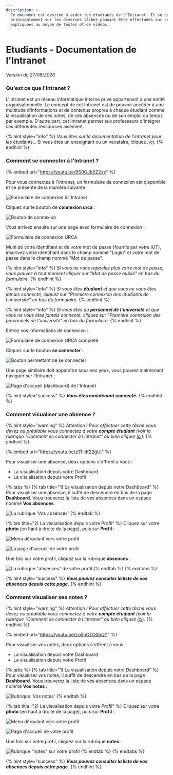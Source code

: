 ```yaml
---
description: >-
  Ce document est destiné à aider les étudiants de l'Intranet. Il se concentre
  principalement sur les diverses tâches pouvant être effectuées sur ce site
  expliquées au moyen de textes et de vidéos.
---
```


# Etudiants - Documentation de l'Intranet

_Version du 27/08/2020_

### Qu'est ce que l'Intranet ? 

L'Intranet est un réseau informatique interne privé appartenant à une entité organisationnelle. Le concept de cet Intranet est de pouvoir accéder à une multitude d'informations et de contenus propres à chaque étudiant comme la visualisation de ces notes, de ces absences ou de son emploi du temps par exemple. D'autre part, cet Intranet permet aux professeurs d'intégrer ses différentes ressources aisément.

{% hint style="info" %}
_Vous êtes sur la documentation de l'intranet pour les_ étudiants_. Si vous êtes un enseignant ou un vacataire, cliquez_ [_ici_](https://app.gitbook.com/@dannebicque/s/intranet/~/drafts/-LzHiccbPZawhyR8nTHu/)_._
{% endhint %}

### Comment se connecter à l'Intranet ?

{% embed url="https://youtu.be/9S0GJb0Z2zs" %}

Pour vous connectez à l'intranet, un formulaire de connexion est disponible et se présente de la manière suivante :

![Formulaire de connexion &#xE0; l&apos;Intranet](../.gitbook/assets/image%20%2819%29.png)

Cliquez sur le bouton de **connexion urca** :

![Bouton de connexion](../.gitbook/assets/image%20%282%29.png)

Vous arrivez ensuite sur une page avec formulaire de connexion :

![Formulaire de connexion URCA](../.gitbook/assets/image%20%283%29.png)

Muni de votre identifiant et de votre mot de passe \(fournis par votre IUT\), inscrivez votre identifiant dans le champ nommé "Login" et votre mot de passe dans le champ nommé "Mot de passe".

{% hint style="info" %}
_Si vous ne vous rappelez plus votre mot de passe, vous pouvez à tout moment cliquer sur "Mot de passe oublié" en bas du formulaire._
{% endhint %}

{% hint style="info" %}
_Si vous êtes **étudiant** et que vous ne vous êtes jamais connecté, cliquez sur "Première connexion des étudiants de l'université" en bas du formulaire._
{% endhint %}

{% hint style="info" %}
_Si vous êtes du **personnel de l'université** et que vous ne vous êtes jamais connecté, cliquez sur "Première connexion des personnels de l'université" en bas du formulaire._
{% endhint %}

Entrez vos informations de connexion :

![Formulaire de connexion URCA compl&#xE9;t&#xE9;](../.gitbook/assets/image%20%286%29.png)

Cliquez sur le bouton **se connecter** :

![Bouton permettant de se connecter](https://blobscdn.gitbook.com/v0/b/gitbook-28427.appspot.com/o/assets%2F-LNaF4pbMLOQ-kZtlG-O%2F-Lz7ZTKre4AeNtek9Tpw%2F-Lz7a4i10KySbS9F0kiv%2Fimage.png?alt=media&token=aed3827c-d742-4f5b-947b-9efa9b444d6c)

Une page similaire doit apparaître sous vos yeux, vous pouvez maintenant naviguer sur l'Intranet :

![Page d&apos;accueil \(dashboard\) de l&apos;Intranet](../.gitbook/assets/image%20%287%29.png)

{% hint style="success" %}
_**Vous êtes maintenant connecté.**_
{% endhint %}



### Comment visualiser une absence ?

{% hint style="warning" %}
_Attention ! Pour effectuer cette tâche vous devez au préalable vous connectez à votre **compte étudiant** \(voir la rubrique "Comment se connecter à l'intranet" ou bien cliquer_ [_ici_](https://app.gitbook.com/@dannebicque/s/intranet/#comment-se-connecter-a-lintranet)_\)._
{% endhint %}

{% embed url="https://youtu.be/z1T-df22gUI" %}

Pour visualiser une absence, deux options s'offrent à vous :

* La visualisation depuis votre Dashboard
* La visualisation depuis votre Profil

{% tabs %}
{% tab title="1\) La visualisation depuis votre Dashboard" %}
Pour visualiser une absence, il suffit de descendre en bas de la page **Dashboard**. Vous trouverez la liste de vos absences dans un espace nommé **Vos absences**.

![La rubrique &apos;Vos absences&apos;](../.gitbook/assets/capture1.jpg)
{% endtab %}

{% tab title="2\) La visualisation depuis votre Profil" %}
Cliquez sur votre **photo** \(en haut à droite de la page\), puis sur **Profil** :

![Menu d&#xE9;roulant vers votre profil](../.gitbook/assets/capture.png)

![La page d&apos;accueil de votre profil](../.gitbook/assets/scolarite.jpg)

Une fois sur votre profil, cliquez sur la rubrique **absences** :

![La rubrique &quot;absences&quot; de votre profil](../.gitbook/assets/image%20%2818%29.png)
{% endtab %}
{% endtabs %}

{% hint style="success" %}
_**Vous pouvez consulter la liste de vos absences depuis cette page.**_
{% endhint %}



### Comment visualiser ses notes ?

{% hint style="warning" %}
_Attention ! Pour effectuer cette tâche vous devez au préalable vous connectez à votre **compte étudiant** \(voir la rubrique "Comment se connecter à l'intranet" ou bien cliquez_ [_ici_](https://app.gitbook.com/@dannebicque/s/intranet/#comment-se-connecter-a-lintranet)_\)._
{% endhint %}

{% embed url="https://youtu.be/Lp5hCTO0bQY" %}

Pour visualiser vos notes, deux options s'offrent à vous :

* La visualisation depuis votre Dashboard
* La visualisation depuis votre Profil

{% tabs %}
{% tab title="1\) La visualisation depuis votre Dashboard" %}
Pour visualiser vos notes, il suffit de descendre en bas de la page **Dashboard**. Vous trouverez la liste de vos absences dans un espace nommé **Vos notes :**

![Rubrique &apos;Vos notes&apos;](../.gitbook/assets/capture1.jpg)
{% endtab %}

{% tab title="2\) La visualisation depuis votre Profil" %}
Cliquez sur votre **photo** \(en haut à droite de la page\), puis sur **Profil** :

![Menu d&#xE9;roulant vers votre profil](../.gitbook/assets/capture.png)

![Page d&apos;accueil de votre profil](../.gitbook/assets/scolarite.jpg)

Une fois sur votre profil, cliquez sur la rubrique **notes** :

![Rubrique &quot;notes&quot; sur votre profil](../.gitbook/assets/profil_note.jpg)
{% endtab %}
{% endtabs %}

{% hint style="success" %}
_**Vous pouvez consulter la liste de vos absences depuis cette page.**_
{% endhint %}

